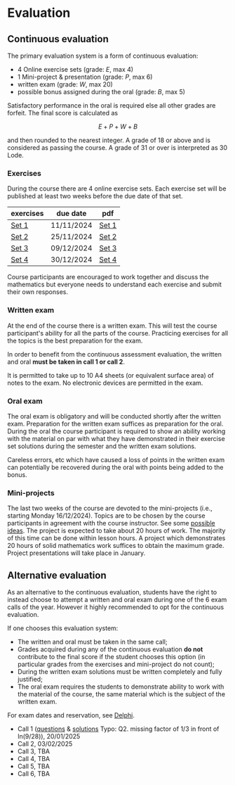 # Evaluation

## Continuous evaluation

The primary evaluation system is a form of continuous evaluation:

- 4 Online exercise sets (grade: $E$, max 4)
- 1 Mini-project & presentation (grade: $P$, max 6)
- written exam (grade: $W$, max 20)
- possible bonus assigned during the oral (grade: $B$, max 5)

Satisfactory performance in the oral is required else all other grades are forfeit.
The final score is calculated as

$$
E + P + W + B
$$

and then rounded to the nearest integer.
A grade of 18 or above and is considered as passing the course.
A grade of 31 or over is interpreted as 30 Lode.

### Exercises

During the course there are 4 online exercise sets. Each exercise set will be published at least two weeks before the due date of that set.

| exercises                                                                  | due date   | pdf                |
| -------------------------------------------------------------------------- | ---------- | ------------------ |
| [Set 1](https://esamionline.uniroma2.it/course/view.php?id=6165&section=1) | 11/11/2024 | [Set 1](/Set1.pdf) |
| [Set 2](https://esamionline.uniroma2.it/course/view.php?id=6165&section=2) | 25/11/2024 | [Set 2](/Set2.pdf) |
| [Set 3](https://esamionline.uniroma2.it/course/view.php?id=6165&section=3) | 09/12/2024 | [Set 3](/Set3.pdf) |
| [Set 4](https://esamionline.uniroma2.it/course/view.php?id=6165&section=4) | 30/12/2024 | [Set 4](/Set4.pdf) |

Course participants are encouraged to work together and discuss the mathematics but everyone needs to understand each exercise and submit their own responses.

### Written exam

At the end of the course there is a written exam. This will test the course participant's ability for all the parts of the course. Practicing exercises for all the topics is the best preparation for the exam.

In order to benefit from the continuous assessment evaluation, the written and oral **must be taken in call 1 or call 2**.

It is permitted to take up to 10 A4 sheets (or equivalent surface area) of notes to the exam. No electronic devices are permitted in the exam.

### Oral exam

The oral exam is obligatory and will be conducted shortly after the written exam. Preparation for the written exam suffices as preparation for the oral. During the oral the course participant is required to show an ability working with the material on par with what they have demonstrated in their exercise set solutions during the semester and the written exam solutions.

Careless errors, etc which have caused a loss of points in the written exam can potentially be recovered during the oral with points being added to the bonus.

### Mini-projects

The last two weeks of the course are devoted to the mini-projects (i.e., starting Monday 16/12/2024). Topics are to be chosen by the course participants in agreement with the course instructor. See some [possible ideas](/pages/project). The project is expected to take about 20 hours of work. The majority of this time can be done within lesson hours. A project which demonstrates 20 hours of solid mathematics work suffices to obtain the maximum grade. Project presentations will take place in January.

## Alternative evaluation

As an alternative to the continuous evaluation, students have the right to instead choose to attempt a written and oral exam during one of the 6 exam calls of the year. However it highly recommended to opt for the continuous evaluation.

If one chooses this evaluation system:

- The written and oral must be taken in the same call;
- Grades acquired during any of the continuous evaluation **do not** contribute to the final score if the student chooses this option (in particular grades from the exercises and mini-project do not count);
- During the written exam solutions must be written completely and fully justified;
- The oral exam requires the students to demonstrate ability to work with the material of the course, the same material which is the subject of the written exam.

For exam dates and reservation, see [Delphi](https://delphi.uniroma2.it/).

- Call 1 ([questions](/call1.pdf) & [solutions](/Call1Solutions.pdf) Typo: Q2. missing factor of 1/3 in front of ln(9/28)), 20/01/2025
- Call 2, 03/02/2025
- Call 3, TBA
- Call 4, TBA
- Call 5, TBA
- Call 6, TBA
